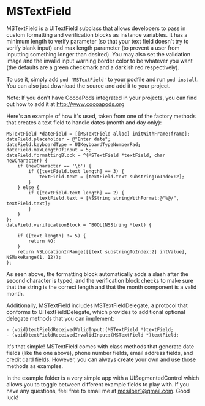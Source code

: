 MSTextField
===========

MSTextField is a UITextField subclass that allows developers to pass in custom formatting and verification blocks as instance variables. It has a minimum length to verify parameter (so that your text field doesn't try to verify blank input) and max length parameter (to prevent a user from inputting something longer than desired). You may also set the validation image and the invalid input warning border color to be whatever you want (the defaults are a green checkmark and a darkish red respectively).

To use it, simply add `pod 'MSTextField'` to your podfile and run `pod install`. You can also just download the source and add it to your project.

Note: If you don't have CocoaPods integrated in your projects, you can find out how to add it at http://www.cocoapods.org

Here's an example of how it's used, taken from one of the factory methods that creates a text field to handle dates (month and day only):

    MSTextField *dateField = [[MSTextField alloc] initWithFrame:frame];
    dateField.placeholder = @"Enter date";
    dateField.keyboardType = UIKeyboardTypeNumberPad;
    dateField.maxLengthOfInput = 5;
    dateField.formattingBlock = ^(MSTextField *textField, char newCharacter) {
        if (newCharacter == '\b') {
            if ([textField.text length] == 3) {
                textField.text = [textField.text substringToIndex:2];
            }
        } else {
            if ([textField.text length] == 2) {
                textField.text = [NSString stringWithFormat:@"%@/", textField.text];
            }
        }
    };
    dateField.verificationBlock = ^BOOL(NSString *text) {
        
        if ([text length] != 5) {
            return NO;
        }
        return NSLocationInRange([[text substringToIndex:2] intValue], NSMakeRange(1, 12));
    };

As seen above, the formatting block automatically adds a slash after the second character is typed, and the verification block checks to make sure that the string is the correct length and that the month component is a valid month. 

Additionally, MSTextField includes MSTextFieldDelegate, a protocol that conforms to UITextFieldDelegate, which provides to additional optional delegate methods that you can implement:

    - (void)textFieldReceivedValidInput:(MSTextField *)textField;
    - (void)textFieldReceivedInvalidInput:(MSTextField *)textField;

It's that simple! MSTextField comes with class methods that generate date fields (like the one above), phone number fields, email address fields, and credit card fields. However, you can always create your own and use those methods as examples.

In the example folder is a very simple app with a UISegmentedControl which allows you to toggle between different example fields to play with. If you have any questions, feel free to email me at mdsilber1@gmail.com. Good luck!
